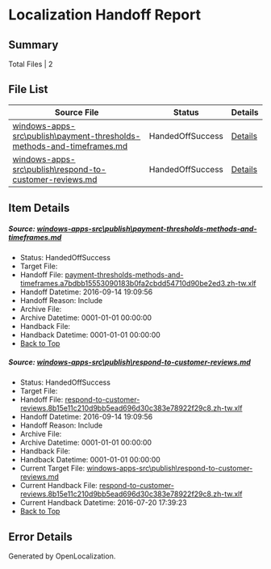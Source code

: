 # <a name='report-top'></a> Localization Handoff Report

## Summary
 Total Files | 2

## File List
 Source File | Status | Details 
 ----------- | ------ | ------- 
 [windows-apps-src\publish\payment-thresholds-methods-and-timeframes.md](https://github.com/Microsoft/windows-apps/blob/842221e9596f5bb132e9109a1c4f8a5d9e9439dd/windows-apps-src/publish/payment-thresholds-methods-and-timeframes.md) | HandedOffSuccess | [Details](#1513c5b7714a1f2169ad7f5b08819dd06448d58c5097)
 [windows-apps-src\publish\respond-to-customer-reviews.md](https://github.com/Microsoft/windows-apps/blob/934715cc2681f613982d081335155e29fa7af775/windows-apps-src/publish/respond-to-customer-reviews.md) | HandedOffSuccess | [Details](#24d327a92a6a58ecf265f9cdadd5a49d24c0857d5107)

## Item Details
##### <a name='1513c5b7714a1f2169ad7f5b08819dd06448d58c5097'></a> Source: [windows-apps-src\publish\payment-thresholds-methods-and-timeframes.md](https://github.com/Microsoft/windows-apps/blob/842221e9596f5bb132e9109a1c4f8a5d9e9439dd/windows-apps-src/publish/payment-thresholds-methods-and-timeframes.md)
* Status: HandedOffSuccess
* Target File: 
* Handoff File: [payment-thresholds-methods-and-timeframes.a7bdbb15553090183b0fa2cbdd54710d90be2ed3.zh-tw.xlf](https://github.com/Microsoft/WDG.handoff/blob/b8200dff492f372d2aecce5db818d0e519a46029/ol-handoff/Microsoft/windows-apps.zh-tw/master/payment-thresholds-methods-and-timeframes.a7bdbb15553090183b0fa2cbdd54710d90be2ed3.zh-tw.xlf)
* Handoff Datetime: 2016-09-14 19:09:56
* Handoff Reason: Include
* Archive File: 
* Archive Datetime: 0001-01-01 00:00:00
* Handback File: 
* Handback Datetime: 0001-01-01 00:00:00
* [Back to Top](#report-top)

##### <a name='24d327a92a6a58ecf265f9cdadd5a49d24c0857d5107'></a> Source: [windows-apps-src\publish\respond-to-customer-reviews.md](https://github.com/Microsoft/windows-apps/blob/934715cc2681f613982d081335155e29fa7af775/windows-apps-src/publish/respond-to-customer-reviews.md)
* Status: HandedOffSuccess
* Target File: 
* Handoff File: [respond-to-customer-reviews.8b15e11c210d9bb5ead696d30c383e78922f29c8.zh-tw.xlf](https://github.com/Microsoft/WDG.handoff/blob/b8200dff492f372d2aecce5db818d0e519a46029/ol-handoff/Microsoft/windows-apps.zh-tw/master/respond-to-customer-reviews.8b15e11c210d9bb5ead696d30c383e78922f29c8.zh-tw.xlf)
* Handoff Datetime: 2016-09-14 19:09:56
* Handoff Reason: Include
* Archive File: 
* Archive Datetime: 0001-01-01 00:00:00
* Handback File: 
* Handback Datetime: 0001-01-01 00:00:00
* Current Target File: [windows-apps-src\publish\respond-to-customer-reviews.md](https://github.com/Microsoft/windows-apps.zh-tw/blob/28d9426b29c49ad4d7d36ad8929a7eab1d0bd985/windows-apps-src/publish/respond-to-customer-reviews.md)
* Current Handback File: [respond-to-customer-reviews.8b15e11c210d9bb5ead696d30c383e78922f29c8.zh-tw.xlf](https://github.com/Microsoft/WDG.handback/blob/ba466a2470429e980e411fcb9bc1043d0c07ebdd/ol-handback/Microsoft/windows-apps.zh-tw/master/respond-to-customer-reviews.8b15e11c210d9bb5ead696d30c383e78922f29c8.zh-tw.xlf)
* Current Handback Datetime: 2016-07-20 17:39:23
* [Back to Top](#report-top)


## Error Details

Generated by OpenLocalization.
